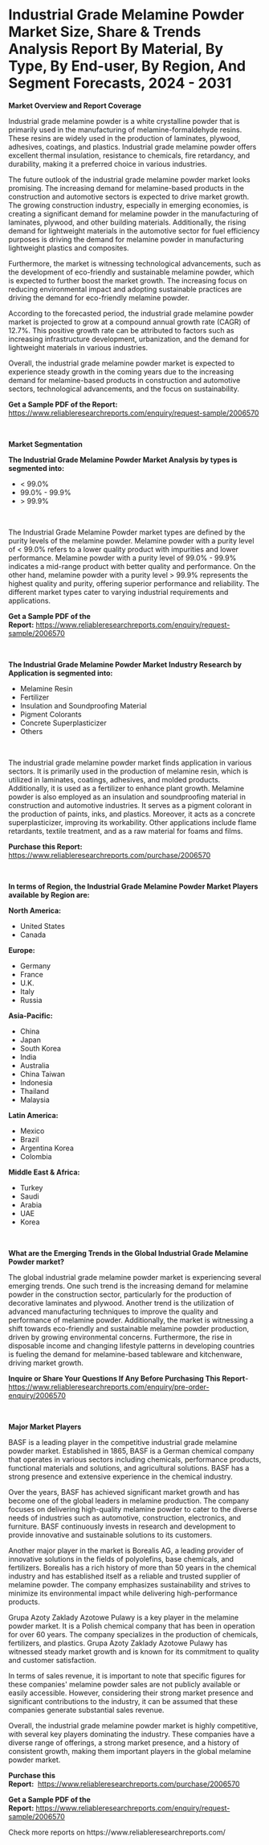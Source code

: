 <p><h1>Industrial Grade Melamine Powder Market Size, Share & Trends Analysis Report By Material, By Type, By End-user, By Region, And Segment Forecasts, 2024 - 2031</h1></p><p><strong>Market Overview and Report Coverage</strong></p>
<p><p>Industrial grade melamine powder is a white crystalline powder that is primarily used in the manufacturing of melamine-formaldehyde resins. These resins are widely used in the production of laminates, plywood, adhesives, coatings, and plastics. Industrial grade melamine powder offers excellent thermal insulation, resistance to chemicals, fire retardancy, and durability, making it a preferred choice in various industries.</p><p>The future outlook of the industrial grade melamine powder market looks promising. The increasing demand for melamine-based products in the construction and automotive sectors is expected to drive market growth. The growing construction industry, especially in emerging economies, is creating a significant demand for melamine powder in the manufacturing of laminates, plywood, and other building materials. Additionally, the rising demand for lightweight materials in the automotive sector for fuel efficiency purposes is driving the demand for melamine powder in manufacturing lightweight plastics and composites.</p><p>Furthermore, the market is witnessing technological advancements, such as the development of eco-friendly and sustainable melamine powder, which is expected to further boost the market growth. The increasing focus on reducing environmental impact and adopting sustainable practices are driving the demand for eco-friendly melamine powder.</p><p>According to the forecasted period, the industrial grade melamine powder market is projected to grow at a compound annual growth rate (CAGR) of 12.7%. This positive growth rate can be attributed to factors such as increasing infrastructure development, urbanization, and the demand for lightweight materials in various industries.</p><p>Overall, the industrial grade melamine powder market is expected to experience steady growth in the coming years due to the increasing demand for melamine-based products in construction and automotive sectors, technological advancements, and the focus on sustainability.</p></p>
<p><strong>Get a Sample PDF of the Report:</strong> <a href="https://www.reliableresearchreports.com/enquiry/request-sample/2006570">https://www.reliableresearchreports.com/enquiry/request-sample/2006570</a></p>
<p>&nbsp;</p>
<p><strong>Market Segmentation</strong></p>
<p><strong>The Industrial Grade Melamine Powder Market Analysis by types is segmented into:</strong></p>
<p><ul><li>< 99.0%</li><li>99.0% - 99.9%</li><li>> 99.9%</li></ul></p>
<p>&nbsp;</p>
<p><p>The Industrial Grade Melamine Powder market types are defined by the purity levels of the melamine powder. Melamine powder with a purity level of < 99.0% refers to a lower quality product with impurities and lower performance. Melamine powder with a purity level of 99.0% - 99.9% indicates a mid-range product with better quality and performance. On the other hand, melamine powder with a purity level > 99.9% represents the highest quality and purity, offering superior performance and reliability. The different market types cater to varying industrial requirements and applications.</p></p>
<p><strong>Get a Sample PDF of the Report:</strong>&nbsp;<a href="https://www.reliableresearchreports.com/enquiry/request-sample/2006570">https://www.reliableresearchreports.com/enquiry/request-sample/2006570</a></p>
<p>&nbsp;</p>
<p><strong>The Industrial Grade Melamine Powder Market Industry Research by Application is segmented into:</strong></p>
<p><ul><li>Melamine Resin</li><li>Fertilizer</li><li>Insulation and Soundproofing Material</li><li>Pigment Colorants</li><li>Concrete Superplasticizer</li><li>Others</li></ul></p>
<p>&nbsp;</p>
<p><p>The industrial grade melamine powder market finds application in various sectors. It is primarily used in the production of melamine resin, which is utilized in laminates, coatings, adhesives, and molded products. Additionally, it is used as a fertilizer to enhance plant growth. Melamine powder is also employed as an insulation and soundproofing material in construction and automotive industries. It serves as a pigment colorant in the production of paints, inks, and plastics. Moreover, it acts as a concrete superplasticizer, improving its workability. Other applications include flame retardants, textile treatment, and as a raw material for foams and films.</p></p>
<p><strong>Purchase this Report:</strong>&nbsp; <a href="https://www.reliableresearchreports.com/purchase/2006570">https://www.reliableresearchreports.com/purchase/2006570</a></p>
<p>&nbsp;</p>
<p><strong>In terms of Region, the Industrial Grade Melamine Powder Market Players available by Region are:</strong></p>
<p>
    <p> <strong> North America: </strong>
        <ul>
            <li>United States</li>
            <li>Canada</li>
        </ul>
        </p> 
    <p> <strong> Europe: </strong>
        <ul>
            <li>Germany</li>
            <li>France</li>
            <li>U.K.</li>
            <li>Italy</li>
            <li>Russia</li>
        </ul>
        </p> 
    <p> <strong> Asia-Pacific: </strong>
        <ul>
            <li>China</li>
            <li>Japan</li>
            <li>South Korea</li>
            <li>India</li>
            <li>Australia</li>
            <li>China Taiwan</li>
            <li>Indonesia</li>
            <li>Thailand</li>
            <li>Malaysia</li>
        </ul>
        </p> 
    <p> <strong> Latin America: </strong>
        <ul>
            <li>Mexico</li>
            <li>Brazil</li>
            <li>Argentina Korea</li>
            <li>Colombia</li>
        </ul>
        </p> 
    <p> <strong> Middle East & Africa: </strong>
        <ul>
            <li>Turkey</li>
            <li>Saudi</li>
            <li>Arabia</li>
            <li>UAE</li>
            <li>Korea</li>
        </ul>
    </p>
    </p>
<p>&nbsp;</p>
<p><strong>What are the Emerging Trends in the Global Industrial Grade Melamine Powder market?</strong></p>
<p><p>The global industrial grade melamine powder market is experiencing several emerging trends. One such trend is the increasing demand for melamine powder in the construction sector, particularly for the production of decorative laminates and plywood. Another trend is the utilization of advanced manufacturing techniques to improve the quality and performance of melamine powder. Additionally, the market is witnessing a shift towards eco-friendly and sustainable melamine powder production, driven by growing environmental concerns. Furthermore, the rise in disposable income and changing lifestyle patterns in developing countries is fueling the demand for melamine-based tableware and kitchenware, driving market growth.</p></p>
<p><strong>Inquire or Share Your Questions If Any Before Purchasing This Report</strong>- <a href="https://www.reliableresearchreports.com/enquiry/pre-order-enquiry/2006570">https://www.reliableresearchreports.com/enquiry/pre-order-enquiry/2006570</a></p>
<p>&nbsp;</p>
<p><strong>Major Market Players</strong></p>
<p><p>BASF is a leading player in the competitive industrial grade melamine powder market. Established in 1865, BASF is a German chemical company that operates in various sectors including chemicals, performance products, functional materials and solutions, and agricultural solutions. BASF has a strong presence and extensive experience in the chemical industry.</p><p>Over the years, BASF has achieved significant market growth and has become one of the global leaders in melamine production. The company focuses on delivering high-quality melamine powder to cater to the diverse needs of industries such as automotive, construction, electronics, and furniture. BASF continuously invests in research and development to provide innovative and sustainable solutions to its customers.</p><p>Another major player in the market is Borealis AG, a leading provider of innovative solutions in the fields of polyolefins, base chemicals, and fertilizers. Borealis has a rich history of more than 50 years in the chemical industry and has established itself as a reliable and trusted supplier of melamine powder. The company emphasizes sustainability and strives to minimize its environmental impact while delivering high-performance products.</p><p>Grupa Azoty Zaklady Azotowe Pulawy is a key player in the melamine powder market. It is a Polish chemical company that has been in operation for over 60 years. The company specializes in the production of chemicals, fertilizers, and plastics. Grupa Azoty Zaklady Azotowe Pulawy has witnessed steady market growth and is known for its commitment to quality and customer satisfaction.</p><p>In terms of sales revenue, it is important to note that specific figures for these companies' melamine powder sales are not publicly available or easily accessible. However, considering their strong market presence and significant contributions to the industry, it can be assumed that these companies generate substantial sales revenue.</p><p>Overall, the industrial grade melamine powder market is highly competitive, with several key players dominating the industry. These companies have a diverse range of offerings, a strong market presence, and a history of consistent growth, making them important players in the global melamine powder market.</p></p>
<p><strong>Purchase this Report:</strong>&nbsp;&nbsp;<a href="https://www.reliableresearchreports.com/purchase/2006570">https://www.reliableresearchreports.com/purchase/2006570</a></p>
<p></p>
<p><strong>Get a Sample PDF of the Report:</strong>&nbsp;<a href="https://www.reliableresearchreports.com/enquiry/request-sample/2006570">https://www.reliableresearchreports.com/enquiry/request-sample/2006570</a></p>
<p>Check more reports on https://www.reliableresearchreports.com/</p>